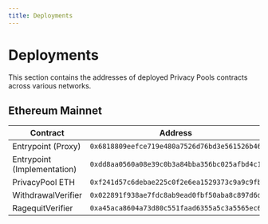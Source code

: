 ```yaml
---
title: Deployments
---
```


# Deployments

This section contains the addresses of deployed Privacy Pools contracts across various networks.

## Ethereum Mainnet

| Contract | Address | 
|----------|---------|
| Entrypoint (Proxy) | `0x6818809eefce719e480a7526d76bd3e561526b46` |
| Entrypoint (Implementation) | `0xdd8aa0560a08e39c0b3a84bba356bc025afbd4c1` |
| PrivacyPool ETH | `0xf241d57c6debae225c0f2e6ea1529373c9a9c9fb` |
| WithdrawalVerifier | `0x022891f938ae7fdc8ab9ead0fbf50aba8c897d6d` |
| RagequitVerifier | `0xa45aca8604a73d80c551faad6355a5c3a5565ec6` |

